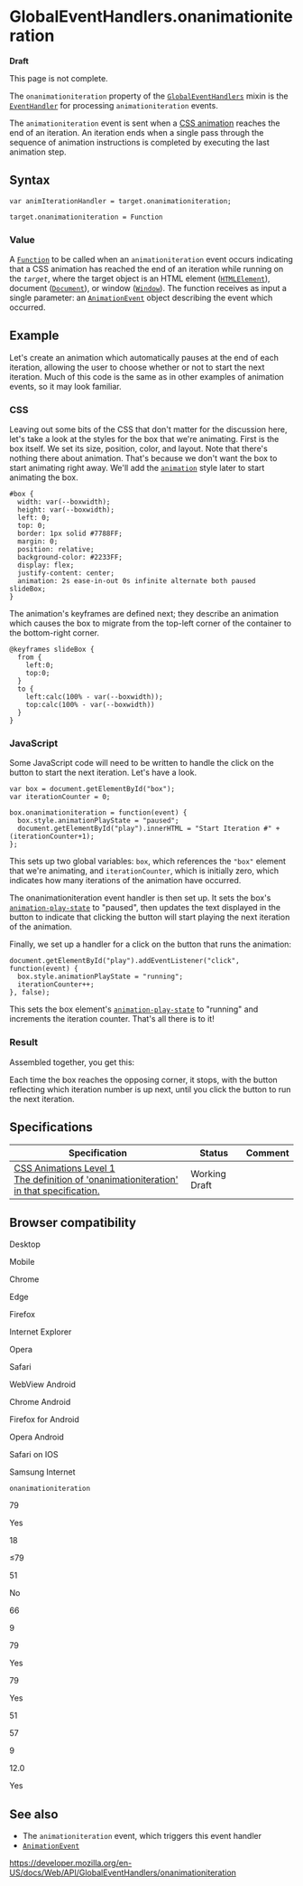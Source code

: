 # GlobalEventHandlers.onanimationiteration

**Draft**

This page is not complete.

The `onanimationiteration` property of the [`GlobalEventHandlers`](../globaleventhandlers) mixin is the [`EventHandler`](https://developer.mozilla.org/en-US/docs/Web/Events/Event_handlers) for processing `animationiteration` events.

The `animationiteration` event is sent when a [CSS animation](https://developer.mozilla.org/en-US/docs/Web/CSS/CSS_Animations) reaches the end of an iteration. An iteration ends when a single pass through the sequence of animation instructions is completed by executing the last animation step.

## Syntax

    var animIterationHandler = target.onanimationiteration;

    target.onanimationiteration = Function

### Value

A [`Function`](https://developer.mozilla.org/en-US/docs/Web/JavaScript/Reference/Global_Objects/Function) to be called when an `animationiteration` event occurs indicating that a CSS animation has reached the end of an iteration while running on the _`target`_, where the target object is an HTML element ([`HTMLElement`](../htmlelement)), document ([`Document`](../document)), or window ([`Window`](../window)). The function receives as input a single parameter: an [`AnimationEvent`](../animationevent) object describing the event which occurred.

## Example

Let's create an animation which automatically pauses at the end of each iteration, allowing the user to choose whether or not to start the next iteration. Much of this code is the same as in other examples of animation events, so it may look familiar.

### CSS

Leaving out some bits of the CSS that don't matter for the discussion here, let's take a look at the styles for the box that we're animating. First is the box itself. We set its size, position, color, and layout. Note that there's nothing there about animation. That's because we don't want the box to start animating right away. We'll add the [`animation`](https://developer.mozilla.org/en-US/docs/Web/CSS/animation) style later to start animating the box.

    #box {
      width: var(--boxwidth);
      height: var(--boxwidth);
      left: 0;
      top: 0;
      border: 1px solid #7788FF;
      margin: 0;
      position: relative;
      background-color: #2233FF;
      display: flex;
      justify-content: center;
      animation: 2s ease-in-out 0s infinite alternate both paused slideBox;
    }

The animation's keyframes are defined next; they describe an animation which causes the box to migrate from the top-left corner of the container to the bottom-right corner.

    @keyframes slideBox {
      from {
        left:0;
        top:0;
      }
      to {
        left:calc(100% - var(--boxwidth));
        top:calc(100% - var(--boxwidth))
      }
    }

### JavaScript

Some JavaScript code will need to be written to handle the click on the button to start the next iteration. Let's have a look.

    var box = document.getElementById("box");
    var iterationCounter = 0;

    box.onanimationiteration = function(event) {
      box.style.animationPlayState = "paused";
      document.getElementById("play").innerHTML = "Start Iteration #" + (iterationCounter+1);
    };

This sets up two global variables: `box`, which references the `"box"` element that we're animating, and `iterationCounter`, which is initially zero, which indicates how many iterations of the animation have occurred.

The onanimationiteration event handler is then set up. It sets the box's [`animation-play-state`](https://developer.mozilla.org/en-US/docs/Web/CSS/animation-play-state) to "paused", then updates the text displayed in the button to indicate that clicking the button will start playing the next iteration of the animation.

Finally, we set up a handler for a click on the button that runs the animation:

    document.getElementById("play").addEventListener("click", function(event) {
      box.style.animationPlayState = "running";
      iterationCounter++;
    }, false);

This sets the box element's [`animation-play-state`](https://developer.mozilla.org/en-US/docs/Web/CSS/animation-play-state) to "running" and increments the iteration counter. That's all there is to it!

### Result

Assembled together, you get this:

Each time the box reaches the opposing corner, it stops, with the button reflecting which iteration number is up next, until you click the button to run the next iteration.

## Specifications

<table><thead><tr class="header"><th>Specification</th><th>Status</th><th>Comment</th></tr></thead><tbody><tr class="odd"><td><a href="https://drafts.csswg.org/css-animations-1/#eventdef-animationevent-animationiteration">CSS Animations Level 1<br />
<span class="small">The definition of 'onanimationiteration' in that specification.</span></a></td><td><span class="spec-wd">Working Draft</span></td><td></td></tr></tbody></table>

## Browser compatibility

Desktop

Mobile

Chrome

Edge

Firefox

Internet Explorer

Opera

Safari

WebView Android

Chrome Android

Firefox for Android

Opera Android

Safari on IOS

Samsung Internet

`onanimationiteration`

79

Yes

18

≤79

51

No

66

9

79

Yes

79

Yes

51

57

9

12.0

Yes

## See also

- The `animationiteration` event, which triggers this event handler
- [`AnimationEvent`](../animationevent)

<a href="https://developer.mozilla.org/en-US/docs/Web/API/GlobalEventHandlers/onanimationiteration" class="_attribution-link">https://developer.mozilla.org/en-US/docs/Web/API/GlobalEventHandlers/onanimationiteration</a>

